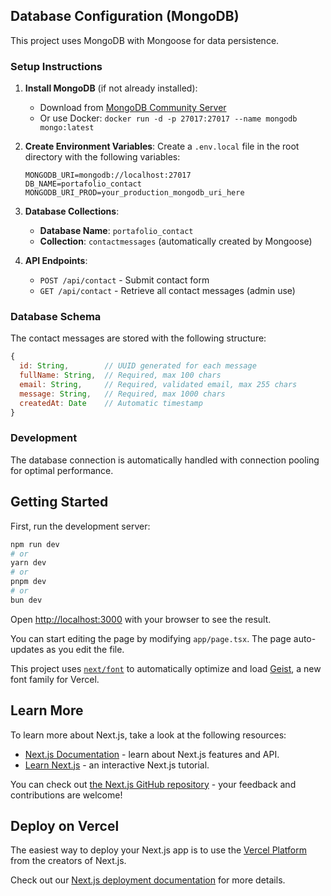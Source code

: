 ## Database Configuration (MongoDB)

This project uses MongoDB with Mongoose for data persistence.

### Setup Instructions

1. **Install MongoDB** (if not already installed):
   - Download from [MongoDB Community Server](https://www.mongodb.com/try/download/community)
   - Or use Docker: `docker run -d -p 27017:27017 --name mongodb mongo:latest`

2. **Create Environment Variables**:
   Create a `.env.local` file in the root directory with the following variables:

   ```env
   MONGODB_URI=mongodb://localhost:27017
   DB_NAME=portafolio_contact
   MONGODB_URI_PROD=your_production_mongodb_uri_here
   ```

3. **Database Collections**:
   - **Database Name**: `portafolio_contact`
   - **Collection**: `contactmessages` (automatically created by Mongoose)

4. **API Endpoints**:
   - `POST /api/contact` - Submit contact form
   - `GET /api/contact` - Retrieve all contact messages (admin use)

### Database Schema

The contact messages are stored with the following structure:

```javascript
{
  id: String,        // UUID generated for each message
  fullName: String,  // Required, max 100 chars
  email: String,     // Required, validated email, max 255 chars
  message: String,   // Required, max 1000 chars
  createdAt: Date    // Automatic timestamp
}
```

### Development

The database connection is automatically handled with connection pooling for optimal performance.

## Getting Started

First, run the development server:

```bash
npm run dev
# or
yarn dev
# or
pnpm dev
# or
bun dev
```

Open [http://localhost:3000](http://localhost:3000) with your browser to see the result.

You can start editing the page by modifying `app/page.tsx`. The page auto-updates as you edit the file.

This project uses [`next/font`](https://nextjs.org/docs/app/building-your-application/optimizing/fonts) to automatically optimize and load [Geist](https://vercel.com/font), a new font family for Vercel.

## Learn More

To learn more about Next.js, take a look at the following resources:

- [Next.js Documentation](https://nextjs.org/docs) - learn about Next.js features and API.
- [Learn Next.js](https://nextjs.org/learn) - an interactive Next.js tutorial.

You can check out [the Next.js GitHub repository](https://github.com/vercel/next.js) - your feedback and contributions are welcome!

## Deploy on Vercel

The easiest way to deploy your Next.js app is to use the [Vercel Platform](https://vercel.com/new?utm_medium=default-template&filter=next.js&utm_source=create-next-app&utm_campaign=create-next-app-readme) from the creators of Next.js.

Check out our [Next.js deployment documentation](https://nextjs.org/docs/app/building-your-application/deploying) for more details.

